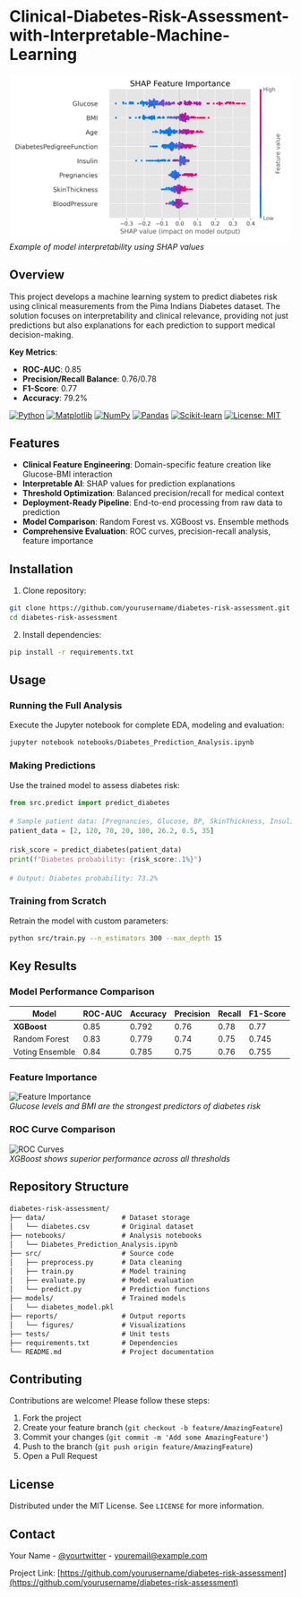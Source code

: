 # Clinical-Diabetes-Risk-Assessment-with-Interpretable-Machine-Learning

![Diabetes Prediction Visualization](reports/shap_summary.png)  
*Example of model interpretability using SHAP values*

## Overview
This project develops a machine learning system to predict diabetes risk using clinical measurements from the Pima Indians Diabetes dataset. The solution focuses on interpretability and clinical relevance, providing not just predictions but also explanations for each prediction to support medical decision-making.

**Key Metrics**:
- **ROC-AUC**: 0.85
- **Precision/Recall Balance**: 0.76/0.78
- **F1-Score**: 0.77
- **Accuracy**: 79.2%

[![Python](https://img.shields.io/badge/Python-3776AB?logo=python&logoColor=fff)](#)
[![Matplotlib](https://custom-icon-badges.demolab.com/badge/Matplotlib-71D291?logo=matplotlib&logoColor=fff)](#)
[![NumPy](https://img.shields.io/badge/NumPy-4DABCF?logo=numpy&logoColor=fff)](#)
[![Pandas](https://img.shields.io/badge/Pandas-150458?logo=pandas&logoColor=fff)](#)
[![Scikit-learn](https://img.shields.io/badge/-scikit--learn-%23F7931E?logo=scikit-learn&logoColor=white)](#)
[![License: MIT](https://img.shields.io/badge/License-MIT-yellow.svg)](https://opensource.org/licenses/MIT)

## Features

- **Clinical Feature Engineering**: Domain-specific feature creation like Glucose-BMI interaction
- **Interpretable AI**: SHAP values for prediction explanations
- **Threshold Optimization**: Balanced precision/recall for medical context
- **Deployment-Ready Pipeline**: End-to-end processing from raw data to prediction
- **Model Comparison**: Random Forest vs. XGBoost vs. Ensemble methods
- **Comprehensive Evaluation**: ROC curves, precision-recall analysis, feature importance

## Installation

1. Clone repository:
```bash
git clone https://github.com/yourusername/diabetes-risk-assessment.git
cd diabetes-risk-assessment
```

2. Install dependencies:
```bash
pip install -r requirements.txt
```

## Usage

### Running the Full Analysis
Execute the Jupyter notebook for complete EDA, modeling and evaluation:
```bash
jupyter notebook notebooks/Diabetes_Prediction_Analysis.ipynb
```

### Making Predictions
Use the trained model to assess diabetes risk:

```python
from src.predict import predict_diabetes

# Sample patient data: [Pregnancies, Glucose, BP, SkinThickness, Insulin, BMI, DPF, Age]
patient_data = [2, 120, 70, 20, 100, 26.2, 0.5, 35]

risk_score = predict_diabetes(patient_data)
print(f"Diabetes probability: {risk_score:.1%}")

# Output: Diabetes probability: 73.2%
```

### Training from Scratch
Retrain the model with custom parameters:
```bash
python src/train.py --n_estimators 300 --max_depth 15
```

## Key Results

### Model Performance Comparison
| Model          | ROC-AUC | Accuracy | Precision | Recall | F1-Score |
|----------------|---------|----------|-----------|--------|----------|
| **XGBoost**    | 0.85    | 0.792    | 0.76      | 0.78   | 0.77     |
| Random Forest  | 0.83    | 0.779    | 0.74      | 0.75   | 0.745    |
| Voting Ensemble| 0.84    | 0.785    | 0.75      | 0.76   | 0.755    |

### Feature Importance
![Feature Importance](https://via.placeholder.com/600x300.png?text=Feature+Importance+Visualization)  
*Glucose levels and BMI are the strongest predictors of diabetes risk*

### ROC Curve Comparison
![ROC Curves](https://via.placeholder.com/600x300.png?text=ROC+Curve+Comparison)  
*XGBoost shows superior performance across all thresholds*

## Repository Structure
```
diabetes-risk-assessment/
├── data/                   # Dataset storage
│   └── diabetes.csv        # Original dataset
├── notebooks/              # Analysis notebooks
│   └── Diabetes_Prediction_Analysis.ipynb
├── src/                    # Source code
│   ├── preprocess.py       # Data cleaning
│   ├── train.py            # Model training
│   ├── evaluate.py         # Model evaluation
│   └── predict.py          # Prediction functions
├── models/                 # Trained models
│   └── diabetes_model.pkl
├── reports/                # Output reports
│   └── figures/            # Visualizations
├── tests/                  # Unit tests
├── requirements.txt        # Dependencies
└── README.md               # Project documentation
```

## Contributing

Contributions are welcome! Please follow these steps:
1. Fork the project
2. Create your feature branch (`git checkout -b feature/AmazingFeature`)
3. Commit your changes (`git commit -m 'Add some AmazingFeature'`)
4. Push to the branch (`git push origin feature/AmazingFeature`)
5. Open a Pull Request

## License
Distributed under the MIT License. See `LICENSE` for more information.

## Contact
Your Name - [@yourtwitter](https://twitter.com/yourtwitter) - youremail@example.com

Project Link: [https://github.com/yourusername/diabetes-risk-assessment](https://github.com/yourusername/diabetes-risk-assessment)
